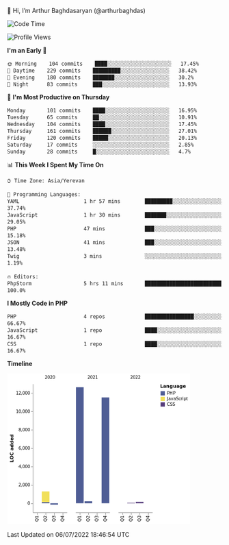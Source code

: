 👋 Hi, I’m Arthur Baghdasaryan (@arthurbaghdas)


<!--START_SECTION:waka-->
![Code Time](http://img.shields.io/badge/Code%20Time-0%20secs-blue)

![Profile Views](http://img.shields.io/badge/Profile%20Views-0-blue)

**I'm an Early 🐤** 

```text
🌞 Morning    104 commits    ████░░░░░░░░░░░░░░░░░░░░░   17.45% 
🌆 Daytime    229 commits    █████████░░░░░░░░░░░░░░░░   38.42% 
🌃 Evening    180 commits    ███████░░░░░░░░░░░░░░░░░░   30.2% 
🌙 Night      83 commits     ███░░░░░░░░░░░░░░░░░░░░░░   13.93%

```
📅 **I'm Most Productive on Thursday** 

```text
Monday       101 commits    ████░░░░░░░░░░░░░░░░░░░░░   16.95% 
Tuesday      65 commits     ██░░░░░░░░░░░░░░░░░░░░░░░   10.91% 
Wednesday    104 commits    ████░░░░░░░░░░░░░░░░░░░░░   17.45% 
Thursday     161 commits    ██████░░░░░░░░░░░░░░░░░░░   27.01% 
Friday       120 commits    █████░░░░░░░░░░░░░░░░░░░░   20.13% 
Saturday     17 commits     ░░░░░░░░░░░░░░░░░░░░░░░░░   2.85% 
Sunday       28 commits     █░░░░░░░░░░░░░░░░░░░░░░░░   4.7%

```


📊 **This Week I Spent My Time On** 

```text
⌚︎ Time Zone: Asia/Yerevan

💬 Programming Languages: 
YAML                     1 hr 57 mins        █████████░░░░░░░░░░░░░░░░   37.74% 
JavaScript               1 hr 30 mins        ███████░░░░░░░░░░░░░░░░░░   29.05% 
PHP                      47 mins             ███░░░░░░░░░░░░░░░░░░░░░░   15.18% 
JSON                     41 mins             ███░░░░░░░░░░░░░░░░░░░░░░   13.48% 
Twig                     3 mins              ░░░░░░░░░░░░░░░░░░░░░░░░░   1.19%

🔥 Editors: 
PhpStorm                 5 hrs 11 mins       █████████████████████████   100.0%

```

**I Mostly Code in PHP** 

```text
PHP                      4 repos             ████████████████░░░░░░░░░   66.67% 
JavaScript               1 repo              ████░░░░░░░░░░░░░░░░░░░░░   16.67% 
CSS                      1 repo              ████░░░░░░░░░░░░░░░░░░░░░   16.67%

```


**Timeline**

![Chart not found](https://raw.githubusercontent.com/arthurbaghdas/arthurbaghdas/main/charts/bar_graph.png) 


 Last Updated on 06/07/2022 18:46:54 UTC
<!--END_SECTION:waka-->
